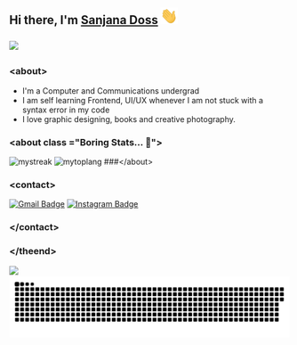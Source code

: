 <h2 align="left">Hi there, I'm <a href="https://www.linkedin.com/in/sanjana-doss-b8a07b175/" target="_blank" rel="noopener noreferrer">Sanjana Doss</a> <img src="https://raw.githubusercontent.com/ABSphreak/ABSphreak/master/gifs/Hi.gif" height="30" />

<a href="https://www.youtube.com/watch?v=dQw4w9WgXcQ"><img src="https://user-images.githubusercontent.com/73097560/115834477-dbab4500-a447-11eb-908a-139a6edaec5c.gif"></a>

### <span>&#60;</span>about<span>&#62;</span>
- I'm a Computer and Communications undergrad  
- I am self learning Frontend, UI/UX whenever I am not stuck with a syntax error in my code
- I love graphic designing, books and creative photography.

### <span>&#60;</span>about class ="Boring Stats... 🚀"<span>&#62;</span>
<img src="https://github-readme-streak-stats.herokuapp.com/?user=sanjanadoss&theme=tokyonight" alt="mystreak"/>
<img src="https://github-readme-stats.vercel.app/api/top-langs/?username=sanjanadoss&theme=tokyonight&layout=compact" alt="mytoplang"/>
###<span>&#60;</span>/about<span>&#62;</span>

### <span>&#60;</span>contact<span>&#62;</span>
[![Gmail Badge](https://img.shields.io/badge/-gmail-blue?style=flat-roundedrectangle&logo=Gmail&logoColor=white&link=mailto:sanjanadoss2503@gmail.com)](sanjanadoss2503@gmail.com)
[![Instagram Badge](https://img.shields.io/badge/-instagram-E4405F?style=flat-roundedrectangle&logo=instagram&logoColor=white&link=https://www.instagram.com/sanjxuwu/)](https://www.instagram.com/sanjxuwu/)
### <span>&#60;</span>/contact<span>&#62;</span>
### <span>&#60;</span>/theend<span>&#62;</span>
<a href="https://www.youtube.com/watch?v=dQw4w9WgXcQ"><img src="https://user-images.githubusercontent.com/73097560/115834477-dbab4500-a447-11eb-908a-139a6edaec5c.gif"></a>
<img src="https://raw.githubusercontent.com/Pepyn0/Pepyn0/e9a41b56511796ce23652bd2c58a7834dcdb7296/github-contribution-grid-snake.svg">
